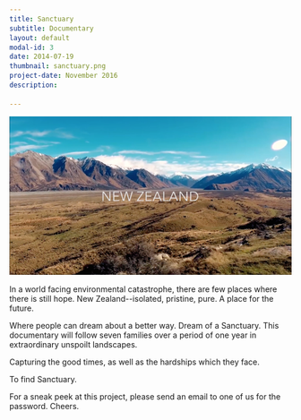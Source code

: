 ```yaml
---
title: Sanctuary 
subtitle: Documentary
layout: default
modal-id: 3
date: 2014-07-19
thumbnail: sanctuary.png
project-date: November 2016
description: 

---
```


<img src="img/portfolio/sanctuary.png" /> 

In a world facing environmental catastrophe, there are few places where there is still hope. New Zealand--isolated, pristine, pure. A place for the future.

Where people can dream about a better way. Dream of a Sanctuary. This documentary will follow seven families over a period of one year in extraordinary unspoilt landscapes. 

Capturing the good times, as well as the hardships which they face. 

To find Sanctuary.

For a sneak peek at this project, please send an email to one of us for the password. Cheers. 


